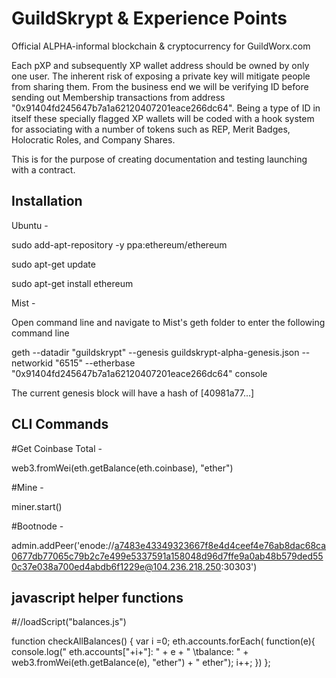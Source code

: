 # GuildSkrypt & Experience Points

Official ALPHA-informal blockchain & cryptocurrency for GuildWorx.com

Each pXP and subsequently XP wallet address should be owned by only one user. The inherent risk of exposing a private key will mitigate people from sharing them. From the business end we will be verifying ID before sending out Membership transactions from address "0x91404fd245647b7a1a62120407201eace266dc64". Being a type of ID in itself these specially flagged XP wallets will be coded with a hook system for associating with a number of tokens such as REP, Merit Badges, Holocratic Roles, and Company Shares.

This is for the purpose of creating documentation and testing launching with a contract.

Installation
--------------
Ubuntu -

sudo add-apt-repository -y ppa:ethereum/ethereum

sudo apt-get update

sudo apt-get install ethereum

Mist - 

Open command line and navigate to Mist's geth folder to enter the following command line

geth --datadir "guildskrypt" --genesis guildskrypt-alpha-genesis.json --networkid "6515" --etherbase "0x91404fd245647b7a1a62120407201eace266dc64" console

The current genesis block will have a hash of [40981a77...]


CLI Commands
---------------
#Get Coinbase Total - 

web3.fromWei(eth.getBalance(eth.coinbase), "ether")

#Mine -

miner.start()

#Bootnode -

admin.addPeer('enode://a7483e43349323667f8e4d4ceef4e76ab8dac68ca0677db77065c79b2c7e499e5337591a158048d96d7ffe9a0ab48b579ded550c37e038a700ed4abdb6f1229e@104.236.218.250:30303')



javascript helper functions
----------------------------
#//loadScript("balances.js")


function checkAllBalances() { 
var i =0; 
eth.accounts.forEach( function(e){
    console.log("  eth.accounts["+i+"]: " +  e + " \tbalance: " + web3.fromWei(eth.getBalance(e), "ether") + " ether"); 
i++; 
})
}; 

